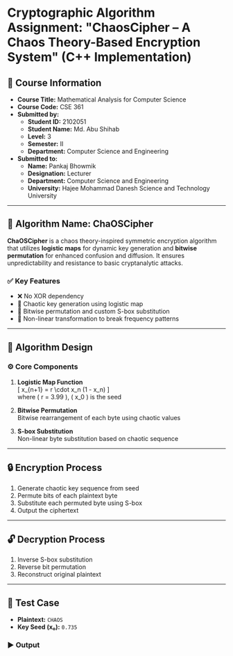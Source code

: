 # Cryptographic Algorithm Assignment: "ChaosCipher – A Chaos Theory-Based Encryption System" (C++ Implementation)

## 📘 Course Information
- **Course Title:** Mathematical Analysis for Computer Science  
- **Course Code:** CSE 361  
- **Submitted by:**  
  - **Student ID:** 2102051  
  - **Student Name:** Md. Abu Shihab  
  - **Level:** 3  
  - **Semester:** II  
  - **Department:** Computer Science and Engineering  
- **Submitted to:**  
  - **Name:** Pankaj Bhowmik  
  - **Designation:** Lecturer  
  - **Department:** Computer Science and Engineering  
  - **University:** Hajee Mohammad Danesh Science and Technology University

---

## 🔐 Algorithm Name: ChaOSCipher

**ChaOSCipher** is a chaos theory-inspired symmetric encryption algorithm that utilizes **logistic maps** for dynamic key generation and **bitwise permutation** for enhanced confusion and diffusion. It ensures unpredictability and resistance to basic cryptanalytic attacks.

### ✅ Key Features
- ❌ No XOR dependency  
- 🔁 Chaotic key generation using logistic map  
- 🔀 Bitwise permutation and custom S-box substitution  
- 🔄 Non-linear transformation to break frequency patterns

---

## 🧠 Algorithm Design

### ⚙️ Core Components
1. **Logistic Map Function**  
   \[
   x_{n+1} = r \cdot x_n (1 - x_n)
   \]  
   where \( r = 3.99 \), \( x_0 \) is the seed

2. **Bitwise Permutation**  
   Bitwise rearrangement of each byte using chaotic values

3. **S-box Substitution**  
   Non-linear byte substitution based on chaotic sequence

---

## 🔒 Encryption Process
1. Generate chaotic key sequence from seed
2. Permute bits of each plaintext byte
3. Substitute each permuted byte using S-box
4. Output the ciphertext

---

## 🔓 Decryption Process
1. Inverse S-box substitution
2. Reverse bit permutation
3. Reconstruct original plaintext

---

## 🧪 Test Case

- **Plaintext:** `CHAOS`  
- **Key Seed (x₀):** `0.735`  

### ▶️ Output
